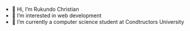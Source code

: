 - 👋 Hi, I’m Rukundo Christian
- 👀 I’m interested in web development
- 🌱 I’m currently a computer science student at Condtructors University
<!---
cruk3/cruk3 is a ✨ special ✨ repository because its `README.md` (this file) appears on your GitHub profile.
You can click the Preview link to take a look at your changes.
--->

